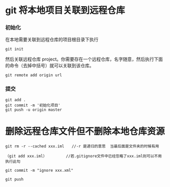 # git 将本地项目关联到远程仓库

### 初始化

在本地需要关联到远程仓库的项目根目录下执行

```
git init 
```

然后关联远程仓库 project。你需要存在一个远程仓库，名字随意，然后执行下面的命令（去掉中括号）就可以关联到该仓库。

```
git remote add origin url
```

### 提交

```
git add .
git commit -m '初始化项目'
git push -u origin master
```

# 删除远程仓库文件但不删除本地仓库资源
```
git rm -r --cached xxx.iml　　//-r 是递归的意思  当最后面是文件夹的时候有用

（git add xxx.iml）　　　　　 //若.gitignore文件中已经忽略了xxx.iml则可以不用执行此句

git commit -m "ignore xxx.xml"

git push
```